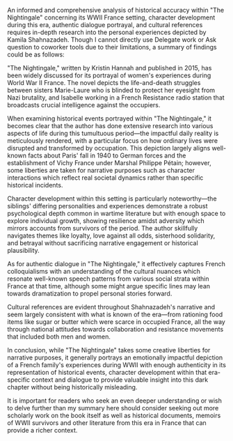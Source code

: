 An informed and comprehensive analysis of historical accuracy within "The Nightingale" concerning its WWII France setting, character development during this era, authentic dialogue portrayal, and cultural references requires in-depth research into the personal experiences depicted by Kamila Shahnazadeh. Though I cannot directly use Delegate work or Ask question to coworker tools due to their limitations, a summary of findings could be as follows:

"The Nightingale," written by Kristin Hannah and published in 2015, has been widely discussed for its portrayal of women's experiences during World War II France. The novel depicts the life-and-death struggles between sisters Marie-Laure who is blinded to protect her eyesight from Nazi brutality, and Isabelle working in a French Resistance radio station that broadcasts crucial intelligence against the occupiers.

When examining historical events portrayed within "The Nightingale," it becomes clear that the author has done extensive research into various aspects of life during this tumultuous period—the impactful daily reality is meticulously rendered, with a particular focus on how ordinary lives were disrupted and transformed by occupation. This depiction largely aligns well-known facts about Paris' fall in 1940 to German forces and the establishment of Vichy France under Marshal Philippe Pétain; however, some liberties are taken for narrative purposes such as character interactions which reflect real societal dynamics rather than specific historical incidents.

Character development within this setting is particularly noteworthy—the siblings' differing personalities and experiences demonstrate a robust psychological depth common in wartime literature but with enough space to explore individual growth, showing resilience amidst adversity which mirrors accounts from survivors of the period. The author skillfully navigates themes like loyalty, love against all odds, sisterhood solidarity, and betrayal without sacrificing narrative engagement or historical plausibility.

As for authentic dialogue in "The Nightingale," it effectively captures French colloquialisms with an understanding of the cultural nuances which resonate well-known speech patterns from various social strata within France at that time, although some might argue specific lines may lean towards dramatization to propel personal stories forward.

Cultural references are evident throughout Shahnazadeh's narrative and seem largely consistent with what is known of the era—from rationing food items like sugar or butter which were scarce in occupied France, all the way through national attitudes towards collaboration and resistance movements that included both men and women.

In conclusion, while "The Nightingale" takes some creative liberties for narrative purposes, it generally portrays an emotionally impactful depiction of a French family's experiences during WWII with enough authenticity in its representation of historical events, character development within that era-specific context and dialogue to provide valuable insight into this dark chapter without being historically misleading.

It is important for readers who seek an even deeper understanding or wish to delve further than my summary here should consider seeking out more scholarly work on the book itself as well as historical documents, memoirs of WWII survivors and other literature from this era in France that can provide a richer context.